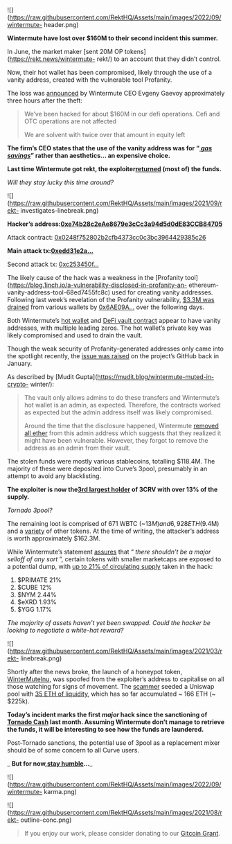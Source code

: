 ![](https://raw.githubusercontent.com/RektHQ/Assets/main/images/2022/09/wintermute-
header.png)

**Wintermute have lost over $160M to their second incident this summer.**

In June, the market maker [sent 20M OP tokens](https://rekt.news/wintermute-
rekt/) to an account that they didn’t control.

Now, their hot wallet has been compromised, likely through the use of a vanity
address, created with the vulnerable tool Profanity.

The loss was
[announced](https://twitter.com/evgenygaevoy/status/1572134271011225601) by
Wintermute CEO Evgeny Gaevoy approximately three hours after the theft:

> We’ve been hacked for about $160M in our defi operations. Cefi and OTC
> operations are not affected
>
> We are solvent with twice over that amount in equity left

 **The firm’s CEO states that the use of the vanity address was for “[ _gas
savings_](https://twitter.com/EvgenyGaevoy/status/1572181989242937345)” rather
than aesthetics… an expensive choice.**

 **Last time Wintermute got rekt, the
exploiter[returned](https://twitter.com/RektHQ/status/1535225173179260933)
(most of) the funds.**

 _Will they stay lucky this time around?_

![](https://raw.githubusercontent.com/RektHQ/Assets/main/images/2021/09/rekt-
investigates-linebreak.png)

 **Hacker’s
address:[0xe74b28c2eAe8679e3cCc3a94d5d0dE83CCB84705](https://etherscan.io/address/0xe74b28c2eAe8679e3cCc3a94d5d0dE83CCB84705)**

Attack contract:
[0x0248f752802b2cfb4373cc0c3bc3964429385c26](https://etherscan.io/address/0x0248f752802b2cfb4373cc0c3bc3964429385c26)

 **Main attack
tx:[0xedd31e2a…](https://etherscan.io/tx/0xedd31e2a949b7957a786d44b071dbe1bc5abd5c57e269edb9ec2bf1af30e9ec4)**

Second attack tx:
[0xc253450f…](https://etherscan.io/tx/0xc253450fc3e0e124224aef2936c13b371a86056e82e778113fc3ce8800bbe876)

The likely cause of the hack was a weakness in the [Profanity
tool](https://blog.1inch.io/a-vulnerability-disclosed-in-profanity-an-
ethereum-vanity-address-tool-68ed7455fc8c) used for creating vanity addresses.
Following last week’s revelation of the Profanity vulnerability, [$3.3M was
drained](https://twitter.com/zachxbt/status/1570927217840132097) from various
wallets by
[0x6AE09A…](https://etherscan.io/address/0x6AE09AC63487FCf63117A6D6FAFa894473d47b93)
over the following days.

Both Wintermute’s [hot
wallet](https://etherscan.io/address/0x0000000fe6a514a32abdcdfcc076c85243de899b)
and [DeFi vault
contract](https://etherscan.io/address/0x00000000ae347930bd1e7b0f35588b92280f9e75)
appear to have vanity addresses, with multiple leading zeros. The hot wallet’s
private key was likely compromised and used to drain the vault.

Though the weak security of Profanity-generated addresses only came into the
spotlight recently, the [issue was
raised](https://github.com/johguse/profanity/issues/61) on the project’s
GitHub back in January.

As described by [Mudit Gupta](https://mudit.blog/wintermute-muted-in-crypto-
winter/):

> The vault only allows admins to do these transfers and Wintermute’s hot
> wallet is an admin, as expected. Therefore, the contracts worked as expected
> but the admin address itself was likely compromised.
>
> Around the time that the disclosure happened, Wintermute [removed all
> ether](https://etherscan.io/tx/0x93716f3e3a9e3f47dec05b4df511e07e53b3e4695e84cd4f05f5d83188f3552a)
> from this admin address which suggests that they realized it might have been
> vulnerable. However, they forgot to remove the address as an admin from
> their vault.

The stolen funds were mostly various stablecoins, totalling $118.4M. The
majority of these were deposited into Curve’s 3pool, presumably in an attempt
to avoid any blacklisting.

 **The exploiter is now the[3rd largest
holder](https://etherscan.io/token/0x6c3f90f043a72fa612cbac8115ee7e52bde6e490#balances)
of 3CRV with over 13% of the supply.**

 _Tornado 3pool?_

The remaining loot is comprised of 671 WBTC (~$13M) and 6,928 ETH ($9.4M) and
a
[variety](https://debank.com/profile/0xe74b28c2eAe8679e3cCc3a94d5d0dE83CCB84705)
of other tokens. At the time of writing, the attacker’s address is worth
approximately $162.3M.

While Wintermute’s statement
[assures](https://twitter.com/EvgenyGaevoy/status/1572134283912876038) that “
_there shouldn’t be a major selloff of any sort_ ”, certain tokens with
smaller marketcaps are exposed to a potential dump, with [up to 21% of
circulating supply](https://twitter.com/0xPleiades/status/1572152226289975296)
taken in the hack:

  1. $PRIMATE 21%
  2. $CUBE 12%
  3. $NYM 2.44%
  4. $eXRD 1.93%
  5. $YGG 1.17%

 _The majority of assets haven’t yet been swapped. Could the hacker be looking
to negotiate a white-hat reward?_

![](https://raw.githubusercontent.com/RektHQ/Assets/main/images/2021/03/rekt-
linebreak.png)

Shortly after the news broke, the launch of a honeypot token,
[WinterMuteInu](https://etherscan.io/address/0xaa030f95c338c604550d5d2000146c013b406ae0),
was spoofed from the exploiter’s address to capitalise on all those watching
for signs of movement. The
[scammer](https://etherscan.io/address/0x87969ef4811981b72a7d05d647281c8ece046beb)
seeded a Uniswap pool with [35 ETH of
liquidity](https://etherscan.io/tx/0x4261f6d391ef9d5fa82ba93afab43d7e337e36cabfdb33734c835da9e974917a),
which has so far accumulated ~ 166 ETH (~ $225k).

 **Today’s incident marks the first _major_ hack since the sanctioning of
[Tornado Cash](https://rekt.news/eye-of-the-storm/) last month. Assuming
Wintermute don’t manage to retrieve the funds, it will be interesting to see
how the funds are laundered.**

Post-Tornado sanctions, the potential use of 3pool as a replacement mixer
should be of some concern to all Curve users.

 _ **But for now,[stay
humble](https://twitter.com/EvgenyGaevoy/status/1571089099968348160)…**_

![](https://raw.githubusercontent.com/RektHQ/Assets/main/images/2022/09/wintermute-
karma.png)

![](https://raw.githubusercontent.com/RektHQ/Assets/main/images/2021/08/rekt-
outline-conc.png)

> If you enjoy our work, please consider donating to our [Gitcoin
> Grant](https://gitcoin.co/grants/1632/rekt-the-dark-web-of-defi-journalism).


